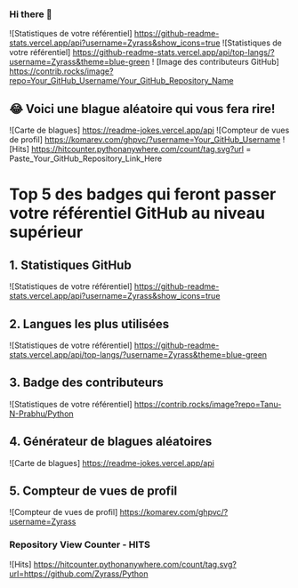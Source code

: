 ### Hi there 👋

<!--
**Zyrass/zyrass** is a ✨ _special_ ✨ repository because its `README.md` (this file) appears on your GitHub profile.

Here are some ideas to get you started:

- 🔭 I’m currently working on ...
- 🌱 I’m currently learning ...
- 👯 I’m looking to collaborate on ...
- 🤔 I’m looking for help with ...
- 💬 Ask me about ...
- 📫 How to reach me: ...
- 😄 Pronouns: ...
- ⚡ Fun fact: ...
-->


![Statistiques de votre référentiel] https://github-readme-stats.vercel.app/api?username=Zyrass&show_icons=true
![Statistiques de votre référentiel] https://github-readme-stats.vercel.app/api/top-langs/?username=Zyrass&theme=blue-green
 ! [Image des contributeurs GitHub] https://contrib.rocks/image?repo=Your_GitHub_Username/Your_GitHub_Repository_Name
 ## 😂 Voici une blague aléatoire qui vous fera rire!
 ![Carte de blagues] https://readme-jokes.vercel.app/api
 ![Compteur de vues de profil] https://komarev.com/ghpvc/?username=Your_GitHub_Username
 ![Hits] https://hitcounter.pythonanywhere.com/count/tag.svg?url = Paste_Your_GitHub_Repository_Link_Here
 # Top 5 des badges qui feront passer votre référentiel GitHub au niveau supérieur
 ## 1. Statistiques GitHub
 ![Statistiques de votre référentiel] https://github-readme-stats.vercel.app/api?username=Zyrass&show_icons=true
 ## 2. Langues les plus utilisées
 ![Statistiques de votre référentiel] https://github-readme-stats.vercel.app/api/top-langs/?username=Zyrass&theme=blue-green
 ## 3. Badge des contributeurs
 ![Statistiques de votre référentiel] https://contrib.rocks/image?repo=Tanu-N-Prabhu/Python
 ## 4. Générateur de blagues aléatoires
 ![Carte de blagues] https://readme-jokes.vercel.app/api
 ## 5. Compteur de vues de profil
 ![Compteur de vues de profil] https://komarev.com/ghpvc/?username=Zyrass
 ### Repository View Counter - HITS
 ![Hits] https://hitcounter.pythonanywhere.com/count/tag.svg?url=https://github.com/Zyrass/Python
